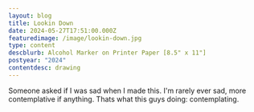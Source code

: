 ```yaml
---
layout: blog
title: Lookin Down
date: 2024-05-27T17:51:00.000Z
featuredimage: /image/lookin-down.jpg
type: content
descblurb: Alcohol Marker on Printer Paper [8.5" x 11"]
postyear: "2024"
contentdesc: drawing
---
```

Someone asked if I was sad when I made this. I'm rarely ever sad, more contemplative if anything. Thats what this guys doing: contemplating.
